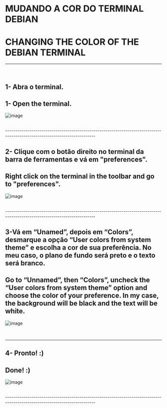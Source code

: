 # MUDANDO A COR DO TERMINAL DEBIAN   
# CHANGING THE COLOR OF THE DEBIAN TERMINAL   
---------------------------------------------------------------------------------------------------------------------------
<br>    

## 1- Abra o terminal.   
## 1- Open the terminal.
   
![image](https://github.com/user-attachments/assets/83eab7fc-6b5d-4eb0-99ca-c43544d556ee)   


<br>     
---------------------------------------------------------------------------------------------------------------------------   

## 2- Clique com o botão direito no terminal da barra de ferramentas e vá em "preferences".    
##    Right click on the terminal in the toolbar and go to "preferences".    

![image](https://github.com/user-attachments/assets/8cf87503-9e7f-4f7c-8c3e-aee3ab8d88d2)   

<br>   
---------------------------------------------------------------------------------------------------------------------------  


## 3-Vá em “Unamed”, depois em “Colors”, desmarque a opção “User colors from system theme” e escolha a cor de sua preferência. No meu caso, o plano de fundo será preto e o texto será branco.   
##   Go to “Unnamed”, then “Colors”, uncheck the “User colors from system theme” option and choose the color of your preference. In my case, the background will be black and the text will be white.   

![image](https://github.com/user-attachments/assets/45902f51-3d0d-48fa-9bc9-817f0165a4ea)    

<br>     

---------------------------------------------------------------------------------------------------------------------------   

## 4- Pronto! :)   
##    Done! :)   

![image](https://github.com/user-attachments/assets/e0e339b5-9288-4290-a99f-a4bc55a9edce)    

<br>   
---------------------------------------------------------------------------------------------------------------------------
 
